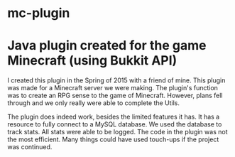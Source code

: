 # mc-plugin
Java plugin created for the game Minecraft (using Bukkit API)
=============================================================

I created this plugin in the Spring of 2015 with a friend of mine. This plugin was made for a Minecraft server we were making. The plugin's function was to create an RPG sense to the game of Minecraft. However, plans fell through and we only really were able to complete the Utils.

The plugin does indeed work, besides the limited features it has. It has a resource to fully connect to a MySQL database. We used the database to track stats. All stats were able to be logged. The code in the plugin was not the most efficient. Many things could have used touch-ups if the project was continued.

